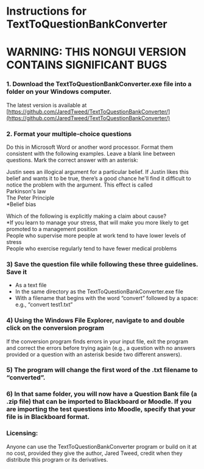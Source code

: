 # Instructions for TextToQuestionBankConverter

# WARNING: THIS NONGUI VERSION CONTAINS SIGNIFICANT BUGS

### 1. Download the TextToQuestionBankConverter.exe file into a folder on your Windows computer. 
The latest version is available at [https://github.com/JaredTweed/TextToQuestionBankConverter/](https://github.com/JaredTweed/TextToQuestionBankConverter/)  

### 2. Format your multiple-choice questions
Do this in Microsoft Word or another word processor. Format them consistent with the following examples. Leave a blank line between questions. Mark the correct answer with an asterisk:  
  
Justin sees an illogical argument for a particular belief. If Justin likes this belief and wants it to be true, there’s a good chance he'll find it difficult to notice the problem with the argument. This effect is called  
Parkinson's law  
The Peter Principle  
\*Belief bias  

Which of the following is explicitly making a claim about cause?  
\*If you learn to manage your stress, that will make you more likely to get promoted to a management position  
People who supervise more people at work tend to have lower levels of stress  
People who exercise regularly tend to have fewer medical problems  

### 3) Save the question file while following these three guidelines. Save it 
- As a text file 
- In the same directory as the TextToQuestionBankConverter.exe file
- With a filename that begins with the word “convert” followed by a space: e.g., “convert test1.txt”  
  
### 4) Using the Windows File Explorer, navigate to and double click on the conversion program
If the conversion program finds errors in your input file, exit the program and correct the errors before trying again (e.g., a question with no answers provided or a question with an asterisk beside two different answers).  
  
### 5) The program will change the first word of the .txt filename to “converted”.  
  
### 6) In that same folder, you will now have a Question Bank file (a .zip file) that can be imported to Blackboard or Moodle. If you are importing the test questions into Moodle, specify that your file is in Blackboard format.

### Licensing: 
Anyone can use the TextToQuestionBankConverter program or build on it at no cost, provided they give the author, Jared Tweed, credit when they distribute this program or its derivatives.
